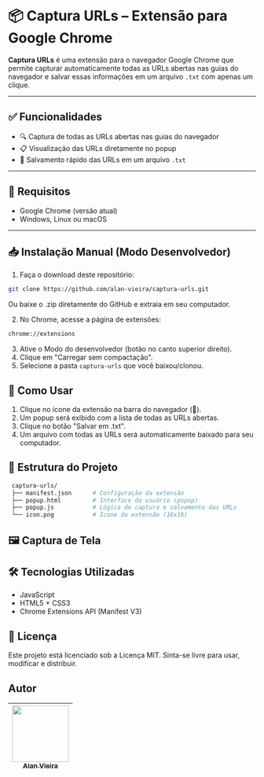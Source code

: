 # 📦 Captura URLs – Extensão para Google Chrome

**Captura URLs** é uma extensão para o navegador Google Chrome que permite capturar automaticamente todas as URLs abertas nas guias do navegador e salvar essas informações em um arquivo `.txt` com apenas um clique.

---

## ✅ Funcionalidades

- 🔍 Captura de todas as URLs abertas nas guias do navegador
- 📋 Visualização das URLs diretamente no popup
- 💾 Salvamento rápido das URLs em um arquivo `.txt`

---

## 🧰 Requisitos

- Google Chrome (versão atual)
- Windows, Linux ou macOS

---

## 📥 Instalação Manual (Modo Desenvolvedor)

1. Faça o download deste repositório:

```bash
git clone https://github.com/alan-vieira/captura-urls.git
```
   
Ou baixe o .zip diretamente do GitHub e extraia em seu computador.

2. No Chrome, acesse a página de extensões:
  
 ```bash
 chrome://extensions
 ```

3. Ative o Modo do desenvolvedor (botão no canto superior direito).
4. Clique em "Carregar sem compactação".
5. Selecione a pasta `captura-urls` que você baixou/clonou.

## 🚀 Como Usar

1. Clique no ícone da extensão na barra do navegador (🔗).
2. Um popup será exibido com a lista de todas as URLs abertas.
3. Clique no botão "Salvar em .txt".
4. Um arquivo com todas as URLs será automaticamente baixado para seu computador.

## 📁 Estrutura do Projeto
    
```bash
 captura-urls/
 ├── manifest.json      # Configuração da extensão
 ├── popup.html         # Interface do usuário (popup)
 ├── popup.js           # Lógica de captura e salvamento das URLs
 └── icon.png           # Ícone da extensão (16x16)
```


## 🖼️ Captura de Tela

## 🛠️ Tecnologias Utilizadas

- JavaScript
- HTML5 + CSS3
- Chrome Extensions API (Manifest V3)

## 📝 Licença
Este projeto está licenciado sob a Licença MIT.
Sinta-se livre para usar, modificar e distribuir.

## Autor

| [<img src="https://avatars.githubusercontent.com/alan-vieira" width=115><br><sub>Alan Vieira</sub>](https://github.com/alan-vieira) |
| :---: |

